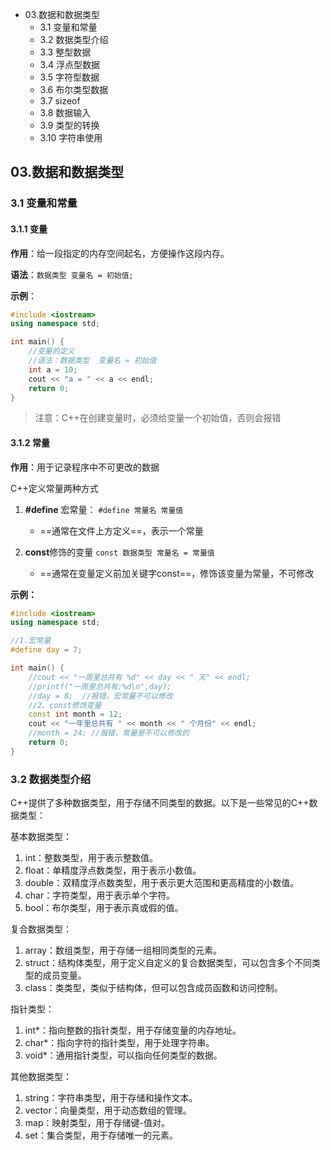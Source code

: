 
- 03.数据和数据类型
  - 3.1 变量和常量
  - 3.2 数据类型介绍
  - 3.3 整型数据
  - 3.4 浮点型数据
  - 3.5 字符型数据
  - 3.6 布尔类型数据
  - 3.7 sizeof
  - 3.8 数据输入
  - 3.9 类型的转换
  - 3.10 字符串使用

## 03.数据和数据类型

### 3.1 变量和常量

#### 3.1.1 变量

**作用**：给一段指定的内存空间起名，方便操作这段内存。

**语法**：`数据类型 变量名 = 初始值;`

**示例**：

```cpp
#include <iostream>
using namespace std;

int main() {
    //变量的定义
    //语法：数据类型  变量名 = 初始值
    int a = 10;
    cout << "a = " << a << endl;
    return 0;
}
```

> 注意：C++在创建变量时，必须给变量一个初始值，否则会报错

#### 3.1.2 常量

**作用**：用于记录程序中不可更改的数据

C++定义常量两种方式

1. **\#define** 宏常量： `#define 常量名 常量值`
    - ==通常在文件上方定义==，表示一个常量

2. **const**修饰的变量 `const 数据类型 常量名 = 常量值`
    - ==通常在变量定义前加关键字const==，修饰该变量为常量，不可修改

**示例：**

```cpp
#include <iostream>
using namespace std;

//1.宏常量
#define day = 7;

int main() {
    //cout << "一周里总共有 %d" << day << " 天" << endl;
    //printf("一周里总共有:%d\n",day);
    //day = 8;  //报错，宏常量不可以修改
    //2、const修饰变量
    const int month = 12;
    cout << "一年里总共有 " << month << " 个月份" << endl;
    //month = 24; //报错，常量是不可以修改的
    return 0;
}
```

### 3.2 数据类型介绍

C++提供了多种数据类型，用于存储不同类型的数据。以下是一些常见的C++数据类型：

基本数据类型：

1. int：整数类型，用于表示整数值。
2. float：单精度浮点数类型，用于表示小数值。 
3. double：双精度浮点数类型，用于表示更大范围和更高精度的小数值。 
4. char：字符类型，用于表示单个字符。 
5. bool：布尔类型，用于表示真或假的值。

复合数据类型：

1. array：数组类型，用于存储一组相同类型的元素。
2. struct：结构体类型，用于定义自定义的复合数据类型，可以包含多个不同类型的成员变量。
3. class：类类型，类似于结构体，但可以包含成员函数和访问控制。 


指针类型：

1. int*：指向整数的指针类型，用于存储变量的内存地址。
2. char*：指向字符的指针类型，用于处理字符串。
3. void*：通用指针类型，可以指向任何类型的数据。

其他数据类型：

1. string：字符串类型，用于存储和操作文本。
2. vector：向量类型，用于动态数组的管理。
3. map：映射类型，用于存储键-值对。
4. set：集合类型，用于存储唯一的元素。








